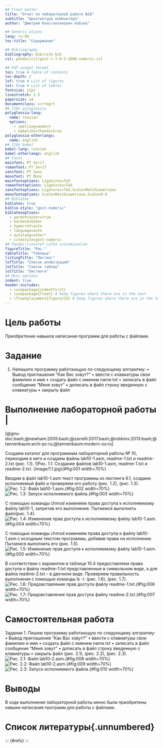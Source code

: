 ```yaml
---
## Front matter
title: "Отчет по лабораторной работе №10"
subtitle: "Архитектура компьютера"
author: "Дмитрий Константинович Кобзев"

## Generic otions
lang: ru-RU
toc-title: "Содержание"

## Bibliography
bibliography: bib/cite.bib
csl: pandoc/csl/gost-r-7-0-5-2008-numeric.csl

## Pdf output format
toc: true # Table of contents
toc-depth: 2
lof: true # List of figures
lot: true # List of tables
fontsize: 12pt
linestretch: 1.5
papersize: a4
documentclass: scrreprt
## I18n polyglossia
polyglossia-lang:
  name: russian
  options:
	- spelling=modern
	- babelshorthands=true
polyglossia-otherlangs:
  name: english
## I18n babel
babel-lang: russian
babel-otherlangs: english
## Fonts
mainfont: PT Serif
romanfont: PT Serif
sansfont: PT Sans
monofont: PT Mono
mainfontoptions: Ligatures=TeX
romanfontoptions: Ligatures=TeX
sansfontoptions: Ligatures=TeX,Scale=MatchLowercase
monofontoptions: Scale=MatchLowercase,Scale=0.9
## Biblatex
biblatex: true
biblio-style: "gost-numeric"
biblatexoptions:
  - parentracker=true
  - backend=biber
  - hyperref=auto
  - language=auto
  - autolang=other*
  - citestyle=gost-numeric
## Pandoc-crossref LaTeX customization
figureTitle: "Рис."
tableTitle: "Таблица"
listingTitle: "Листинг"
lofTitle: "Список иллюстраций"
lotTitle: "Список таблиц"
lolTitle: "Листинги"
## Misc options
indent: true
header-includes:
  - \usepackage{indentfirst}
  - \usepackage{float} # keep figures where there are in the text
  - \floatplacement{figure}{H} # keep figures where there are in the text
---
```


# Цель работы
Приобретение навыков написания программ для работы с файлами.

# Задание
1. Напишите программу работающую по следующему алгоритму:
• Вывод приглашения “Как Вас зовут?”
• ввести с клавиатуры свои фамилию и имя
• создать файл с именем name.txt
• записать в файл сообщение “Меня зовут”
• дописать в файл строку введенную с клавиатуры
• закрыть файл

# Выполнение лабораторной работы                                             |
[@gnu-doc:bash;@newham:2005:bash;@zarrelli:2017:bash;@robbins:2013:bash;@tannenbaum:arch-pc:ru;@tannenbaum:modern-os:ru]

Создаем каталог для программам лабораторной работы № 10, переходим в него и
создаем файлы lab10-1.asm, readme-1.txt и readme-2.txt (рис. 1.1).
![Рис. 1.1: Создание файлов lab10-1.asm, readme-1.txt и readme-2.txt. (image/1.1.jpg){#fig:001 width=70%}

Вводим в файл lab10-1.asm текст программы из листинга 9.1, создаем исполняемый файл и проверяем его работу (рис. 1.2), (рис. 1.3).
![Рис. 1.2: Файл lab10-1.asm.](image/1.2.jpg){#fig:002 width=70%}
![Рис. 1.3: Запуск исполняемого файла.](image/1.3.jpg){#fig:003 width=70%}

С помощью команды chmod изменяем права доступа к исполняемому файлу lab10-1,
запретив его выполнение. Пытаемся выполнить файл(рис. 1.4).
![Рис. 1.4: Изменение прав доступа к исполняемому файлу lab10-1.asm.](image/1.4.jpg){#fig:004 width=70%}

С помощью команды chmod изменяем права доступа к файлу lab10-1.asm с исходным текстом программы, добавив права на исполнение. Пытаемся выполнить его (рис. 1.5).
![Рис. 1.5: Изменение прав доступа к исполняемому файлу lab10-1.asm.](image/1.5.jpg){#fig:005 width=70%}

В соответствии с вариантом в таблице 10.4 предоставляем права доступа к файлу readme-1.txt представленные в символьном виде, а для файла readme-2.txt – в двочном виде. Проверяем правильность выполнения с помощью команды ls -l. (рис. 1.6), (рис. 1.7).
![Рис. 1.6: Предовставление прав доступа файлу readme-1.txt.](image/1.6.png){#fig:006 width=70%}
![Рис. 1.7: Предовставление прав доступа файлу readme-2.txt.](image/1.7.jpg){#fig:007 width=70%}

# Самостоятельная работа
Задание 1.
Пишем программу работающую по следующему алгоритму:
• Вывод приглашения “Как Вас зовут?”
• ввести с клавиатуры свои фамилию и имя
• создать файл с именем name.txt
• записать в файл сообщение “Меня зовут”
• дописать в файл строку введенную с клавиатуры
• закрыть файл (рис. 2.1), (рис. 2.2), (рис. 2.3).
![Рис. 2.1: Файл lab10-2.asm.](image/2.1.jpg){#fig:008 width=70%}
![Рис. 2.2: Файл lab10-2.asm.](image/2.2.jpg){#fig:009 width=70%}
![Рис. 2.3: Запуск исполняемого файла.](image/2.3.jpg){#fig:010 width=70%}

# Выводы
В ходе выполнения лабораторной работы мною были приобретены навыки написания программ для работы с файлами.

# Список литературы{.unnumbered}
::: {#refs}
:::
